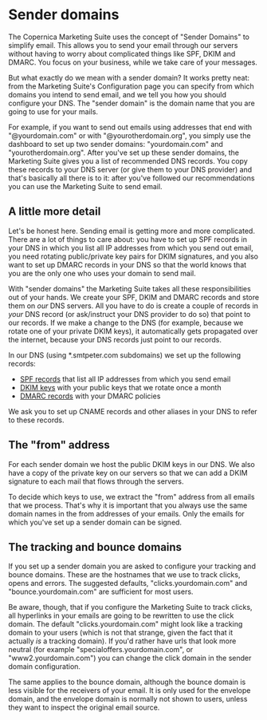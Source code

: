 # Sender domains

The Copernica Marketing Suite uses the concept of "Sender Domains" to 
simplify email. This allows you to send your email through our servers 
without having to worry about complicated things like SPF, DKIM and 
DMARC. You focus on your business, while we take care of your messages.

But what exactly do we mean with a sender domain? It works pretty neat: 
from the Marketing Suite's Configuration page you can specify from which 
domains you intend to send email, and we tell you how you should configure 
your DNS. The "sender domain" is the domain name that you are going to use 
for your mails.

For example, if you want to send out emails using addresses that end with 
"@yourdomain.com" or with "@yourotherdomain.org", you simply use the dashboard 
to set up two sender domains: "yourdomain.com" and "yourotherdomain.org". After 
you've set up these sender domains, the Marketing Suite gives you a list of recommended 
DNS records. You copy these records to your DNS server (or give them to your 
DNS provider) and that's basically all there is to it: after you've followed 
our recommendations you can use the Marketing Suite to send email.


## A little more detail

Let's be honest here. Sending email is getting more and more complicated. 
There are a lot of things to care about: you have to set up SPF records in 
your DNS in which you list all IP addresses from which you send out email, 
you need rotating public/private key pairs for DKIM signatures, and you 
also want to set up DMARC records in your DNS so that the world knows that 
you are the only one who uses your domain to send mail.

With "sender domains" the Marketing Suite takes all these responsibilities out of your 
hands. We create your SPF, DKIM and DMARC records and store them 
on _our_ DNS servers. All you have to do is create a couple of records 
in _your_ DNS record (or ask/instruct your DNS provider to do so) that point 
to our records. If we make a change to the DNS (for example, because we rotate 
one of your private DKIM keys), it automatically gets propagated over the 
internet, because your DNS records just point to our records.

In our DNS (using *.smtpeter.com subdomains) we set up the following records:

- [SPF records](spf-validation) that list all IP addresses from which you send email
- [DKIM keys](dkim-signing) with your public keys that we rotate once a month
- [DMARC records](dmarc-deployment) with your DMARC policies

We ask you to set up CNAME records and other aliases in your DNS to refer
to these records. 

## The "from" address

For each sender domain we host the public DKIM keys in our DNS. We also
have a copy of the private key on our servers so that we can add a DKIM 
signature to each mail that flows through the servers.

To decide which keys to use, we extract the "from" address from all
emails that we process. That's why it is important that you always use
the same domain names in the from addresses of your emails. Only the 
emails for which you've set up a sender domain can be signed.

## The tracking and bounce domains

If you set up a sender domain you are asked to configure your tracking and
bounce domains. These are the hostnames that we use to track clicks,
opens and errors. The suggested defaults, "clicks.yourdomain.com" and 
"bounce.yourdomain.com" are sufficient for most users. 

Be aware, though, that if you configure the Marketing Suite to track clicks, all hyperlinks 
in your emails are going to be rewritten to use the click domain. The default
"clicks.yourdomain.com" might look like a tracking domain to your users (which 
is not that strange, given the fact that it actually _is_ a tracking domain).
If you'd rather have urls that look more neutral (for example "specialoffers.yourdomain.com",
or "www2.yourdomain.com") you can change the click domain in the
sender domain configuration.

The same applies to the bounce domain, although the bounce domain is less 
visible for the receivers of your email. It is only used for the envelope
domain, and the envelope domain is normally not shown to users, unless they
want to inspect the original email source.


